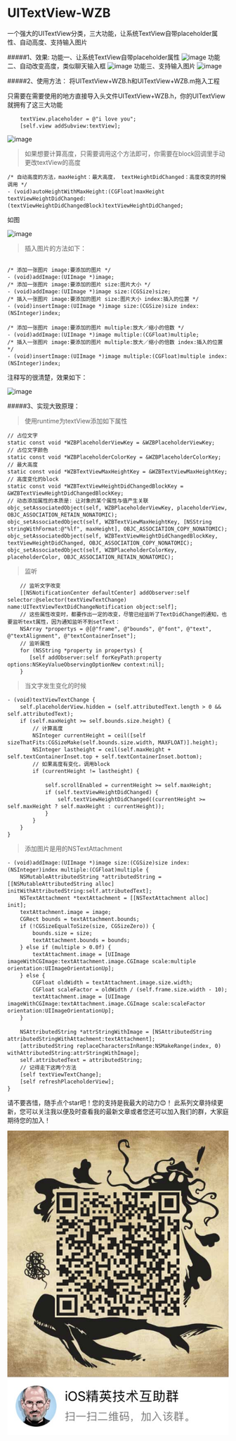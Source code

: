# UITextView-WZB
一个强大的UITextView分类，三大功能，让系统TextView自带placeholder属性、自动高度、支持输入图片

#####1、效果:
功能一、让系统TextView自带placeholder属性
![image](https://github.com/WZBbiao/WZBGradualTableView/blob/master/textView.gif?raw=true)
功能二、自动改变高度，类似聊天输入框
![image](https://github.com/WZBbiao/WZBGradualTableView/blob/master/textViewHeightChange.gif?raw=true)
功能三、支持输入图片
![image](https://github.com/WZBbiao/WZBGradualTableView/blob/master/textViewAddImage.gif?raw=true)

 #####2、使用方法：
将UITextView+WZB.h和UITextView+WZB.m拖入工程

只需要在需要使用的地方直接导入头文件UITextView+WZB.h，你的UITextView就拥有了这三大功能

```// 直接设置placeholder属性即可
    textView.placeholder = @"i love you";
    [self.view addSubview:textView];
```

![image](https://github.com/WZBbiao/WZBGradualTableView/blob/master/textViewAddImage.gif?raw=true)

>如果想要计算高度，只需要调用这个方法即可，你需要在block回调里手动更改textView的高度
```
/* 自动高度的方法，maxHeight：最大高度， textHeightDidChanged：高度改变的时候调用 */
- (void)autoHeightWithMaxHeight:(CGFloat)maxHeight textViewHeightDidChanged:(textViewHeightDidChangedBlock)textViewHeightDidChanged;
```

如图

![image](https://github.com/WZBbiao/WZBGradualTableView/blob/master/textViewHeightChange.gif?raw=true)

>插入图片的方法如下：
```

/* 添加一张图片 image:要添加的图片 */
- (void)addImage:(UIImage *)image;
/* 添加一张图片 image:要添加的图片 size:图片大小 */
- (void)addImage:(UIImage *)image size:(CGSize)size;
/* 插入一张图片 image:要添加的图片 size:图片大小 index:插入的位置 */
- (void)insertImage:(UIImage *)image size:(CGSize)size index:(NSInteger)index;

/* 添加一张图片 image:要添加的图片 multiple:放大／缩小的倍数 */
- (void)addImage:(UIImage *)image multiple:(CGFloat)multiple;
/* 插入一张图片 image:要添加的图片 multiple:放大／缩小的倍数 index:插入的位置 */
- (void)insertImage:(UIImage *)image multiple:(CGFloat)multiple index:(NSInteger)index;
```
注释写的很清楚，效果如下：

![image](https://github.com/WZBbiao/WZBGradualTableView/blob/master/textViewAddImage.gif?raw=true)

 #####3、实现大致原理：

>使用runtime为textView添加如下属性
```
// 占位文字
static const void *WZBPlaceholderViewKey = &WZBPlaceholderViewKey;
// 占位文字颜色
static const void *WZBPlaceholderColorKey = &WZBPlaceholderColorKey;
// 最大高度
static const void *WZBTextViewMaxHeightKey = &WZBTextViewMaxHeightKey;
// 高度变化的block
static const void *WZBTextViewHeightDidChangedBlockKey = &WZBTextViewHeightDidChangedBlockKey;
// 动态添加属性的本质是: 让对象的某个属性与值产生关联
objc_setAssociatedObject(self, WZBPlaceholderViewKey, placeholderView, OBJC_ASSOCIATION_RETAIN_NONATOMIC);
objc_setAssociatedObject(self, WZBTextViewMaxHeightKey, [NSString stringWithFormat:@"%lf", maxHeight], OBJC_ASSOCIATION_COPY_NONATOMIC);
objc_setAssociatedObject(self, WZBTextViewHeightDidChangedBlockKey, textViewHeightDidChanged, OBJC_ASSOCIATION_COPY_NONATOMIC);
objc_setAssociatedObject(self, WZBPlaceholderColorKey, placeholderColor, OBJC_ASSOCIATION_RETAIN_NONATOMIC);
```
>监听
```
    // 监听文字改变
    [[NSNotificationCenter defaultCenter] addObserver:self selector:@selector(textViewTextChange) name:UITextViewTextDidChangeNotification object:self];
    // 这些属性改变时，都要作出一定的改变，尽管已经监听了TextDidChange的通知，也要监听text属性，因为通知监听不到setText：
    NSArray *propertys = @[@"frame", @"bounds", @"font", @"text", @"textAlignment", @"textContainerInset"];
    // 监听属性
    for (NSString *property in propertys) {
       [self addObserver:self forKeyPath:property options:NSKeyValueObservingOptionNew context:nil];
    }
```
>当文字发生变化的时候
```
- (void)textViewTextChange {
    self.placeholderView.hidden = (self.attributedText.length > 0 && self.attributedText);
    if (self.maxHeight >= self.bounds.size.height) {
        // 计算高度
        NSInteger currentHeight = ceil([self sizeThatFits:CGSizeMake(self.bounds.size.width, MAXFLOAT)].height);
        NSInteger lastheight = ceil(self.maxHeight + self.textContainerInset.top + self.textContainerInset.bottom);
        // 如果高度有变化，调用block
        if (currentHeight != lastheight) {
            
            self.scrollEnabled = currentHeight >= self.maxHeight;
            if (self.textViewHeightDidChanged) {
                self.textViewHeightDidChanged((currentHeight >= self.maxHeight ? self.maxHeight : currentHeight));
            }
        }
    }
}
```
>添加图片是用的NSTextAttachment
```
- (void)addImage:(UIImage *)image size:(CGSize)size index:(NSInteger)index multiple:(CGFloat)multiple {
    NSMutableAttributedString *attributedString = [[NSMutableAttributedString alloc] initWithAttributedString:self.attributedText];
    NSTextAttachment *textAttachment = [[NSTextAttachment alloc] init];
    textAttachment.image = image;
    CGRect bounds = textAttachment.bounds;
    if (!CGSizeEqualToSize(size, CGSizeZero)) {
        bounds.size = size;
        textAttachment.bounds = bounds;
    } else if (multiple > 0.0f) {
        textAttachment.image = [UIImage imageWithCGImage:textAttachment.image.CGImage scale:multiple orientation:UIImageOrientationUp];
    } else {
        CGFloat oldWidth = textAttachment.image.size.width;
        CGFloat scaleFactor = oldWidth / (self.frame.size.width - 10);
        textAttachment.image = [UIImage imageWithCGImage:textAttachment.image.CGImage scale:scaleFactor orientation:UIImageOrientationUp];
    }
    
    NSAttributedString *attrStringWithImage = [NSAttributedString attributedStringWithAttachment:textAttachment];
    [attributedString replaceCharactersInRange:NSMakeRange(index, 0) withAttributedString:attrStringWithImage];
    self.attributedText = attributedString;
    // 记得走下这两个方法
    [self textViewTextChange];
    [self refreshPlaceholderView];
}
```

请不要吝惜，随手点个star吧！您的支持是我最大的动力😊！
 此系列文章持续更新，您可以关注我以便及时查看我的最新文章或者您还可以加入我们的群，大家庭期待您的加入！
 
![我们的社区](https://raw.githubusercontent.com/WZBbiao/WZBSwitch/master/IMG_1850.JPG)
